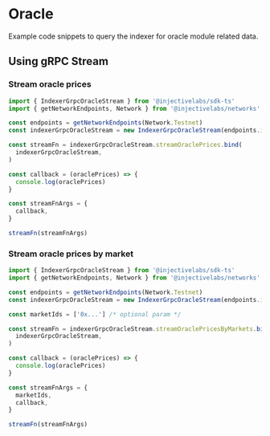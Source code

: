 # Oracle

Example code snippets to query the indexer for oracle module related data.

## Using gRPC Stream

### Stream oracle prices

```ts
import { IndexerGrpcOracleStream } from '@injectivelabs/sdk-ts'
import { getNetworkEndpoints, Network } from '@injectivelabs/networks'

const endpoints = getNetworkEndpoints(Network.Testnet)
const indexerGrpcOracleStream = new IndexerGrpcOracleStream(endpoints.indexer)

const streamFn = indexerGrpcOracleStream.streamOraclePrices.bind(
  indexerGrpcOracleStream,
)

const callback = (oraclePrices) => {
  console.log(oraclePrices)
}

const streamFnArgs = {
  callback,
}

streamFn(streamFnArgs)
```

### Stream oracle prices by market

```ts
import { IndexerGrpcOracleStream } from '@injectivelabs/sdk-ts'
import { getNetworkEndpoints, Network } from '@injectivelabs/networks'

const endpoints = getNetworkEndpoints(Network.Testnet)
const indexerGrpcOracleStream = new IndexerGrpcOracleStream(endpoints.indexer)

const marketIds = ['0x...'] /* optional param */

const streamFn = indexerGrpcOracleStream.streamOraclePricesByMarkets.bind(
  indexerGrpcOracleStream,
)

const callback = (oraclePrices) => {
  console.log(oraclePrices)
}

const streamFnArgs = {
  marketIds,
  callback,
}

streamFn(streamFnArgs)
```

